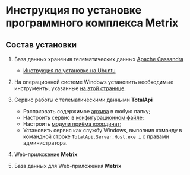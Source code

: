 Инструкция по установке программного комплекса Metrix 
=====================================================


Состав установки
----------------

1. База данных хранения телематических данных [Apache Cassandra](https://cassandra.apache.org/)
   - [Инструкция по установке на Ubuntu](Cassandra/Cassandra.md)

2. На операционной системе Windows установить необходимые инструменты, указанные [на этой странице](Redist/Readme.md).

3. Сервис работы с телематическими данными **TotalApi**
   - Распаковать содержимое [архива](https://github.com/TotalApi/Installations/raw/main/Redist/totalapi-latest.zip) в любую папку;
   - Настроить сервис в [конфигурационном файле](Configs/TotalApi_Config.md);
   - Настроить [модули приёма координат](Configs/TotalApi_DevicePlugins.md);
   - Установить сервис как службу Windows, выполнив команду в командной строке `TotalApi.Server.Host.exe i`  с правами администратора.
 
4. Web-приложение **Metrix**

5. База данных для Web-приложения **Metrix**
